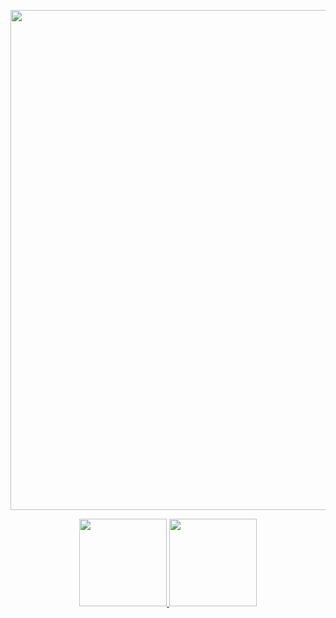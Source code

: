 <p align="center">
  <img class="gatsby-resp-image-image" src="https://i.pinimg.com/originals/41/60/61/416061b9d95e206d7bbeb51e644cca6e.gif" width="800">
</p>
<div align="center">
  <a href="https://https://github.com/Melchioretto">
  <img height="140em" src="https://github-readme-stats.vercel.app/api?username=Melchioretto&show_icons=true&theme=dark&include_all_commits=true&count_private=true"/>
  <img height="140em" src="https://github-readme-stats.vercel.app/api/top-langs/?username=Melchioretto&layout=compact&langs_count=7&theme=dark"/>
</div>
